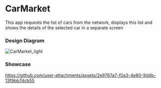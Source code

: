 # CarMarket

This app requests the list of cars from the network, displays this list and shows the details of the selected car in a separate screen

### Design Diagram
![CarMarket_light](https://github.com/user-attachments/assets/16a57136-0edd-4048-a00a-f4973b0f8b08)

### Showcase
https://github.com/user-attachments/assets/2e9767a7-f0a3-4e80-9d4b-13f9bb7dcb55
